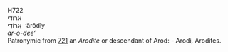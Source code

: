 <body>
  <p>H722<br>  ארודי  <br> אֲרוֹדִי  ‎  ‘ărôdı̂y  <br><i>ar-o-dee‘ </i><br>Patronymic from <a href="h0721.htm">721</a>  an <i>Arodite</i> or descendant of Arod: - Arodi, Arodites.<br></p>
 </body>